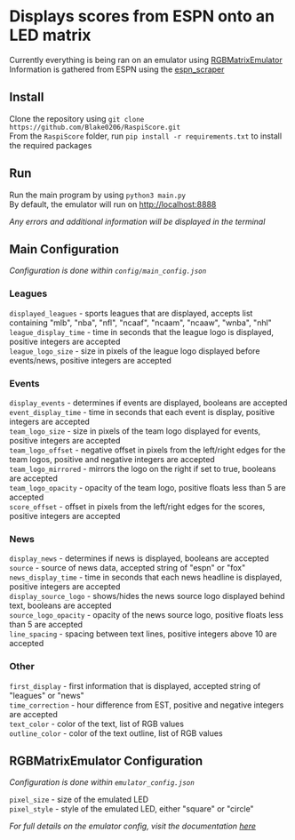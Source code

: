# Displays scores from ESPN onto an LED matrix
Currently everything is being ran on an emulator using [RGBMatrixEmulator](https://github.com/ty-porter/RGBMatrixEmulator) \
Information is gathered from ESPN using the [espn_scraper](https://github.com/andr3w321/espn_scraper)


## Install
Clone the repository using `git clone https://github.com/Blake0206/RaspiScore.git` \
From the `RaspiScore` folder, run `pip install -r requirements.txt` to install the required packages


## Run
Run the main program by using `python3 main.py` \
By default, the emulator will run on [http://localhost:8888](http://localhost:8888)

*Any errors and additional information will be displayed in the terminal*


## Main Configuration
*Configuration is done within `config/main_config.json`*

### Leagues
`displayed_leagues` - sports leagues that are displayed, accepts list containing "mlb", "nba", "nfl", "ncaaf", "ncaam", "ncaaw", "wnba", "nhl" \
`league_display_time` - time in seconds that the league logo is displayed, positive integers are accepted \
`league_logo_size` - size in pixels of the league logo displayed before events/news, positive integers are accepted

### Events
`display_events` - determines if events are displayed, booleans are accepted \
`event_display_time` - time in seconds that each event is display, positive integers are accepted \
`team_logo_size` - size in pixels of the team logo displayed for events, positive integers are accepted \
`team_logo_offset` - negative offset in pixels from the left/right edges for the team logos, positive and negative integers are accepted \
`team_logo_mirrored` - mirrors the logo on the right if set to true, booleans are accepted \
`team_logo_opacity` - opacity of the team logo, positive floats less than 5 are accepted \
`score_offset` - offset in pixels from the left/right edges for the scores, positive integers are accepted

### News
`display_news` - determines if news is displayed, booleans are accepted \
`source` - source of news data, accepted string of "espn" or "fox" \
`news_display_time` - time in seconds that each news headline is displayed, positive integers are accepted \
`display_source_logo` - shows/hides the news source logo displayed behind text, booleans are accepted \
`source_logo_opacity` - opacity of the news source logo, positive floats less than 5 are accepted \
`line_spacing` - spacing between text lines, positive integers above 10 are accepted

### Other
`first_display` - first information that is displayed, accepted string of "leagues" or "news" \
`time_correction` - hour difference from EST, positive and negative integers are accepted \
`text_color` - color of the text, list of RGB values \
`outline_color` - color of the text outline, list of RGB values


## RGBMatrixEmulator Configuration
*Configuration is done within `emulator_config.json`*

`pixel_size` - size of the emulated LED \
`pixel_style` - style of the emulated LED, either "square" or "circle"

*For full details on the emulator config, visit the documentation [here](https://github.com/ty-porter/RGBMatrixEmulator#customization)*

